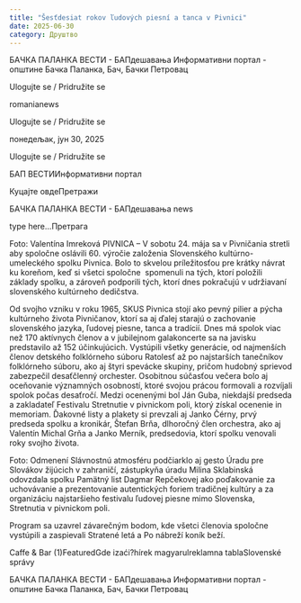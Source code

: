 ```yaml
---
title: "Šesťdesiat rokov ľudových piesní a tanca v Pivnici"
date: 2025-06-30
category: Друштво
---
```


БАЧКА ПАЛАНКА ВЕСТИ - БАПдешавања Информативни портал - општине Бачка Паланка, Бач, Бачки Петровац

Ulogujte se / Pridružite se

romanianews

Ulogujte se / Pridružite se

понедељак, јун 30, 2025

Ulogujte se / Pridružite se

БАП ВЕСТИИнформативни портал

Куцајте овдеПретражи

БАЧКА ПАЛАНКА ВЕСТИ - БАПдешавања news

type here...Претрага

Foto: Valentína Imreková
            PIVNICA – V sobotu 24. mája sa v Pivničania stretli aby spoločne oslávili 60. výročie založenia Slovenského kultúrno-umeleckého spolku Pivnica. Bolo to skvelou príležitosťou pre krátky návrat ku koreňom, keď si všetci spoločne  spomenuli na tých, ktorí položili základy spolku, a zároveň podporili tých, ktorí dnes pokračujú v udržiavaní slovenského kultúrneho dedičstva.

Od svojho vzniku v roku 1965, SKUS Pivnica stojí ako pevný pilier a pýcha kultúrneho života Pivničanov, ktorí sa aj ďalej starajú o zachovanie slovenského jazyka, ľudovej piesne, tanca a tradícií. Dnes má spolok viac než 170 aktívnych členov a v jubilejnom galakoncerte sa na javisku predstavilo až 152 účinkujúcich. Vystúpili všetky generácie, od najmenších členov detského folklórneho súboru Ratolesť až po najstarších tanečníkov folklórneho súboru, ako aj štyri spevácke skupiny, pričom hudobný sprievod zabezpečil desaťčlenný orchester.
Osobitnou súčasťou večera bolo aj oceňovanie významných osobností, ktoré svojou prácou formovali a rozvíjali spolok počas desaťročí. Medzi ocenenými bol Ján Guba, niekdajší predseda a zakladateľ Festivalu Stretnutie v pivnickom poli, ktorý získal ocenenie in memoriam. Ďakovné listy a plakety si prevzali aj Janko Čérny, prvý predseda spolku a kronikár, Štefan Brňa, dlhoročný člen orchestra, ako aj Valentín Michal Grňa a Janko Merník, predsedovia, ktorí spolku venovali roky svojho života.


Foto: Odmenení
Slávnostnú atmosféru podčiarklo aj gesto Úradu pre Slovákov žijúcich v zahraničí, zástupkyňa úradu Milina Sklabinská odovzdala spolku Pamätný list Dagmar Repčekovej ako poďakovanie za uchovávanie a prezentovanie autentických foriem tradičnej kultúry a za organizáciu najstaršieho festivalu ľudovej piesne mimo Slovenska, Stretnutia v pivnickom poli.


Program sa uzavrel závarečným bodom, kde všetci členovia spoločne vystúpili a zaspievali Stratené letá a Po nábreží koník beží.

Caffe & Bar (1)FeaturedGde izaći?hírek magyarulreklamna tablaSlovenské správy

БАЧКА ПАЛАНКА ВЕСТИ - БАПдешавања Информативни портал - општине Бачка Паланка, Бач, Бачки Петровац
